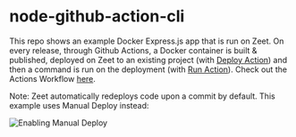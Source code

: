 # node-github-action-cli

This repo shows an example Docker Express.js app that is run on Zeet. On every release, through Github Actions, a Docker container 
is built & published, deployed on Zeet to an existing project (with [Deploy Action](https://github.com/zeet-co/zeet-deploy-action)) and then a command is
run on the deployment (with [Run Action](https://github.com/zeet-co/zeet-run-action)). Check out the Actions Workflow [here](https://github.com/zeet-demo/node-github-action-cli/blob/main/.github/workflows/push.yml).

Note: Zeet automatically redeploys code upon a commit by default. This example uses Manual Deploy instead:

![Enabling Manual Deploy](./img.png)


